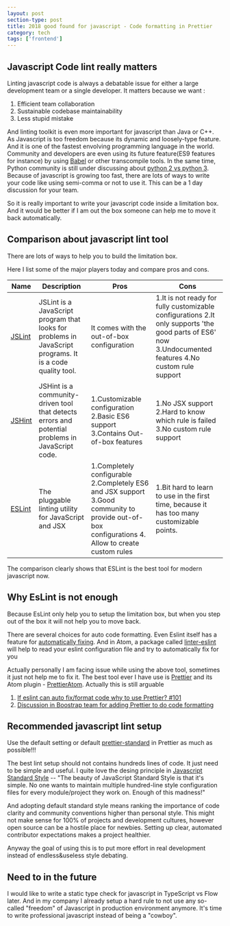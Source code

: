 ```yaml
---
layout: post
section-type: post
title: 2018 good found for javascript - Code formatting in Prettier
category: tech
tags: ['frontend']
---
```


## Javascript Code lint really matters

Linting javascript code is always a debatable issue for either a large development team or a single developer. It matters because we want :
  1. Efficient team collaboration
  2. Sustainable codebase maintainability
  3. Less stupid mistake

And linting toolkit is even more important for javascript than Java or C++. As Javascript is too freedom because its dynamic and loosely-type feature. And it is one of the fastest envolving programming language in the world. Community and developers are even using its future feature(ES9 features for instance) by using [Babel](https://babeljs.io/) or other transcompile tools. In the same time, Python community is still under discussing about [python 2 vs python 3](https://www.activestate.com/blog/2017/01/python-3-vs-python-2-its-different-time). Because of javascript is growing too fast, there are lots of ways to write your code like using semi-comma or not to use it. This can be a 1 day discussion for your team.

So it is really important to write your javascript code inside a limitation box. And it would be better if I am out the box someone can help me to move it back automatically.

## Comparison about javascript lint tool

There are lots of ways to help you to build the limitation box.

Here I list some of the major players today and compare pros and cons.

Name | Description | Pros | Cons
--- | --- | --- | --
[JSLint](http://jslint.com/)   | JSLint is a JavaScript program that looks for problems in JavaScript programs. It is a code quality tool.  | It comes with the out-of-box configuration   | 1.It is not ready for fully customizable configurations  2.It only supports 'the good parts of ES6' now 3.Undocumented features 4.No custom rule support
[JSHint](http://jshint.com/)   | JSHint is a community-driven tool that detects errors and potential problems in JavaScript code. | 1.Customizable configuration  2.Basic ES6 support 3.Contains Out-of-box features | 1.No JSX support 2.Hard to know which rule is failed 3.No custom rule support
[ESLint](https://eslint.org/) | The pluggable linting utility for JavaScript and JSX |  1.Completely configurable 2.Completely ES6 and JSX support 3.Good community to provide out-of-box configurations 4. Allow to create custom rules |  1.Bit hard to learn to use in the first time, because it has too many customizable points.

The comparison clearly shows that ESLint is the best tool for modern javascript now.

## Why EsLint is not enough

Because EsLint only help you to setup the limitation box, but when you step out of the box it will not help you to move back.

There are several choices for auto code formatting. Even Eslint itself has a feature for [automatically fixing](https://developer.ibm.com/node/2016/07/27/auto-fixing-formatting-your-javascript-with-eslint/). And in Atom, a package called [linter-eslint](https://github.com/AtomLinter/linter-eslint) will help to read your eslint configuration file and try to automatically fix for you

Actually personally I am facing issue while using the above tool, sometimes it just not help me to fix it. The best tool ever I have use is [Prettier](https://prettier.io/) and its Atom plugin - [PrettierAtom](https://github.com/prettier/prettier-atom). Actually this is still arguable
1. [If eslint can auto fix/format code why to use Prettier? #101](https://github.com/prettier/prettier-eslint/issues/101#issuecomment-335822167)
2. [Discussion in Boostrap team for adding Prettier to do code formatting](https://github.com/twbs/bootstrap/pull/24323)

## Recommended javascript lint setup

Use the default setting or default [prettier-standard](https://www.npmjs.com/package/prettier-standard) in Prettier as much as possible!!!

The best lint setup should not contains hundreds lines of code. It just need to be simple and useful. I quite love the desing principle in [Javascript Standard Style](https://standardjs.com/) -- "The beauty of JavaScript Standard Style is that it's simple. No one wants to maintain multiple hundred-line style configuration files for every module/project they work on. Enough of this madness!"

And adopting default standard style means ranking the importance of code clarity and community conventions higher than personal style. This might not make sense for 100% of projects and development cultures, however open source can be a hostile place for newbies. Setting up clear, automated contributor expectations makes a project healthier.

Anyway the goal of using this is to put more effort in real development instead of endless&useless style debating.

## Need to in the future

I would like to write a static type check for javascript in TypeScript vs Flow later. And in my company I already setup a hard rule to not use any so-called "freedom" of Javascript in production environment anymore. It's time to write professional javascript instead of being a "cowboy".
